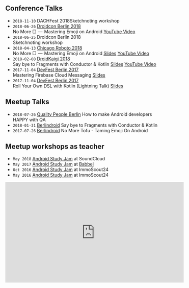 <h2>Conference Talks</h2>

- `2018-11-10` DACHFest 2018<bt/>Sketchnoting workshop
- `2018-06-26` [Droidcon Berlin 2018](https://www.de.droidcon.com/Sessions/NO-MORE-%E2%96%A1-%E2%80%8A%E2%80%94%E2%80%8A-MASTERING-EMOJI-ON-ANDROID)
<br/>No More □  —  Mastering Emoji on Android [YouTube Video](https://www.youtube.com/watch?v=Y1OB-RFHtkA&t=0s&list=PL0ExjqIDnsf5wNdOe5gNdb7uqi7DwpVoL&index=5)<br/>
- `2018-06-25` Droidcon Berlin 2018<br/>Sketchnoting workshop
- `2018-04-13` [Chicago Roboto 2018](http://chicagoroboto.com/sessions/no-%E2%96%A1-%E2%80%8A-%E2%80%8A-mastering-emoji-android/)
<br/>No More □  —  Mastering Emoji on Android [Slides](https://speakerdeck.com/miquelbeltran/no-more-tofu-mastering-emoji-on-android-chicago-roboto)
[YouTube Video](https://www.youtube.com/watch?v=wpvaZ2XbmXU)<br/>
- `2018-02-08` [DroidKaigi 2018](https://droidkaigi.jp/2018/)<br/>
Say bye to Fragments with Conductor & Kotlin [Slides](https://speakerdeck.com/miquelbeltran/say-bye-to-fragments-with-conductor-and-kotlin)
[YouTube Video](https://www.youtube.com/watch?v=rsmvQBGJYcM)<br/>
- `2017-11-04` [DevFest Berlin 2017](https://2017.devfest-berlin.de/schedule/day2?sessionId=20602)<br/>
Mastering Firebase Cloud Messaging [Slides](https://speakerdeck.com/miquelbeltran/mastering-firebase-cloud-messaging)<br/>
- `2017-11-04` [DevFest Berlin 2017](https://2017.devfest-berlin.de/schedule/day2?sessionId=2012022)<br/>
Roll Your Own DSL with Kotlin (Lightning Talk) [Slides](https://speakerdeck.com/miquelbeltran/roll-your-own-dsl-with-kotlin-lightning-talk)<br/>

<h2>Meetup Talks</h2>

- `2018-07-26` [Quality People Berlin](https://www.meetup.com/Quality-People-Berlin/events/251231197/) How to make Android developers HAPPY with QA
- `2018-01-31` [Berlindroid](https://www.meetup.com/de-DE/GDG-Berlin-Android/events/240633950/?eventId=240633950) Say bye to Fragments with Conductor & Kotlin
- `2017-07-26` [Berlindroid](https://www.meetup.com/GDG-Berlin-Android/events/239504328/) No More Tofu - Taming Emoji On Android

<h2>Meetup workshops as teacher</h2>

- `May 2018` [Android Study Jam](http://wtmberlin.com/android-study-jam/) at SoundCloud
- `May 2017` [Android Study Jam](http://wtmberlin.com/android-study-jam/) at [Babbel](https://bytes.babbel.com/en/articles/2017-03-03-android-study-jam.html)
- `Oct 2016` [Android Study Jam](http://wtmberlin.com/android-study-jam/) at ImmoScout24
- `May 2016` [Android Study Jam](http://wtmberlin.com/android-study-jam/) at ImmoScout24

<iframe width="560" height="315" src="https://www.youtube-nocookie.com/embed/uFpJD_iJHjs?rel=0" frameborder="0" allow="autoplay; encrypted-media" allowfullscreen></iframe>
